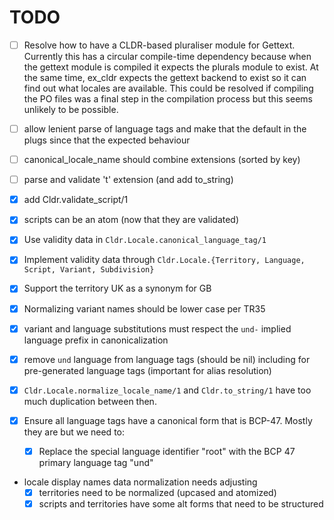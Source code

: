 # TODO

* [ ] Resolve how to have a CLDR-based pluraliser module for Gettext. Currently this has a circular compile-time dependency because when the gettext module is compiled it expects the plurals module to exist. At the same time, ex_cldr expects the gettext backend to exist so it can find out what locales are available. This could be resolved if compiling the PO files was a final step in the compilation process but this seems unlikely to be possible.

* [ ] allow lenient parse of language tags and make that the default in the plugs since that the expected behaviour

* [ ] canonical_locale_name should combine extensions (sorted by key)

* [ ] parse and validate 't' extension (and add to_string)

* [X] add Cldr.validate_script/1

* [X] scripts can be an atom (now that they are validated)

* [X] Use validity data in `Cldr.Locale.canonical_language_tag/1`

* [X] Implement validity data through `Cldr.Locale.{Territory, Language, Script, Variant, Subdivision}`

* [X] Support the territory UK as a synonym for GB

* [X] Normalizing variant names should be lower case per TR35

* [X] variant and language substitutions must respect the `und-` implied language prefix in canonicalization

* [X] remove `und` language from language tags (should be nil) including for pre-generated language tags (important for alias resolution)

* [X] `Cldr.Locale.normalize_locale_name/1` and `Cldr.to_string/1` have too much duplication between then.

* [X] Ensure all language tags have a canonical form that is BCP-47. Mostly they are but we need to:
   * [X] Replace the special language identifier "root" with the BCP 47 primary language tag "und"

* locale display names data normalization needs adjusting
  * [X] territories need to be normalized (upcased and atomized)
  * [X] scripts and territories have some alt forms that need to be structured
